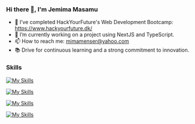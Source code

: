 ### Hi there 👋, I'm Jemima Masamu

- 🔭 I’ve completed HackYourFuture's Web Development Bootcamp: https://www.hackyourfuture.dk/
- 🌱 I’m currently working on a project using NextJS and TypeScript.
- 📫 How to reach me: mimamenser@yahoo.com
- 📚 Drive for continuous learning and a strong commitment to innovation.

### Skills
[![My Skills](https://skillicons.dev/icons?i=html,css,js,react,ts,nextjs)](https://skillicons.dev)

[![My Skills](https://skillicons.dev/icons?i=nodejs,express)](https://skillicons.dev)

[![My Skills](https://skillicons.dev/icons?i=mysql,mongodb)](https://skillicons.dev)

[![My Skills](https://skillicons.dev/icons?i=git,vscode,postman,docker)](https://skillicons.dev)
